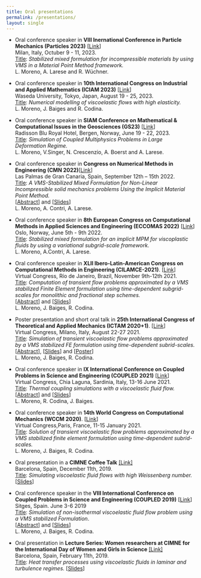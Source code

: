 ```yaml
---
title: Oral presentations
permalink: /presentations/
layout: single
---
```


* Oral conference speaker in **VIII Inernational Conference in Particle Mechanics (Particles 2023)** [[Link](https://particles2023.cimne.com/)]\
Milan, Italy, Octuber 9 - 11, 2023.\
<u>Title</u>: *Stabilized mixed formulation for incompressible materials by using VMS in a Material Point Method framework.*\
L. Moreno, A. Larese and R. Wüchner.

* Oral conference speaker in **10th International Congress on Industrial and Applied Mathematics (ICIAM 2023)** [[Link](https://iciam2023.org/)]\
Waseda University, Tokyo, Japan, August 19 - 25, 2023.\
<u>Title</u>: *Numerical modelling of viscoelastic flows with high elasticity.*\
L. Moreno, J. Baiges and R. Codina.

* Oral conference speaker in **SIAM Conference on Mathematical & Computational Issues in the Geosciences (GS23)** [[Link](https://www.siam.org/conferences/cm/conference/gs23)]\
Radisson Blu Royal Hotel, Bergen, Norway, June 19 - 22, 2023.\
<u>Title</u>: *Simulation of Coupled Multiphysics Problems in Large Deformation Regime.*\
L. Moreno, V.Singer, N. Crescenzio, A. Boerst and A. Larese.

<!-- FOTO -->
<!--<div style = "float: center;text-align:center;">
	 <img src="/assets/images/IMG_9566.JPG" width="300" />
	 <p>
	 CMN 2022, Las Palmas de Gran Canaria (Spain)
	 </p>
</div>-->

* Oral conference speaker in **Congress on Numerical Methods in Engineering (CMN 2022)**[[Link](https://congress.cimne.com/cmn2022/frontal/default.asp)]\
Las Palmas de Gran Canaria, Spain, September 12th – 15th 2022.\
<u>Title</u>: *A VMS-Stabilized Mixed Formulation for Non-Linear Incompressible solid mechanics problems Using the Implicit Material Point Method.*\
[[Abstract](/assets/docs/Abstracts/2022CMN_Abstract_LauraMoreno.pdf)] and  [[Slides](/assets/docs/Slides/CMN2022_LauraMoreno.pdf)]\
L. Moreno, A. Contri, A. Larese.
<!-- ![CMN 2022](/assets/images/IMG_9566.JPG) -->

* Oral conference speaker in **8th European Congress on Computational Methods in Applied Sciences and Engineering (ECCOMAS 2022)** [[Link](https://www.eccomas.org/2021/01/22/3542/)]\
Oslo, Norway, June 5th - 9th 2022.\
<u>Title</u>: *Stabilized mixed formulation for an implicit MPM for viscoplastic fluids by using a variational subgrid-scale framework.*\
L. Moreno, A.Contri, A. Larese.

<!--FOTO  -->
<!--<div style = "float: center;text-align:center;">
	 <img src="/assets/images/IMG_9566.JPG" width="300" />
	 <p>
	 CMN 2022, Las Palmas de Gran Canaria (Spain)
	 </p>
</div>-->

* Oral conference speaker in **XLII Ibero-Latin-American Congress on Computational Methods in Engineering (CILAMCE-2021)**. [[Link](https://cilamce.com.br/anais/index.php?ano=2021)]\
Virtual Congress, Río de Janeiro, Brazil, November 9th-12th 2021. \
<u>Title</u>: *Computation of transient flow problems approximated by a VMS stabilized Finite Element formulation using time-dependent subgrid-scales for monolithic and fractional step schemes.*\
[[Abstract](/assets/docs/Abstracts/2021CILAMCE_Abstract_LauraMoreno.pdf)] and [[Slides](/assets/docs/Slides/cilamce2021_LauraMoreno.pdf)]\
L. Moreno, J. Baiges, R. Codina.

* Poster presentation and short oral talk in **25th International Congress of Theoretical and Applied Mechanics (ICTAM 2020+1)**. [[Link](https://www.ictam2020.org/)] \
Virtual Congress, Milano, Italy, August 22-27 2021. \
<u>Title</u>: *Simulation of transient viscoelastic flow problems approximated by a VMS stabilized FE formulation using time-dependent subrid-scales.*\
[[Abstract](/assets/docs/Abstracts/2021ICTAM_Abstract_LauraMoreno.pdf)], [[Slides](/assets/docs/Slides/ICTAM2020_LauraMoreno.pdf)] and [[Poster](/assets/docs/Slides/PosterICTAM2020_LauraMoreno.pdf)]\
L. Moreno, J. Baiges, R. Codina.

* Oral conference speaker in **IX International Conference on Coupled Problems in Science and Engineering (COUPLED 2021)** [[Link](https://congress.cimne.com/coupled2021/frontal/default.asp)]\
  Virtual Congress, Chia Laguna, Sardinia, Italy, 13-16 June 2021.\
  <u>Title</u>: *Thermal coupling simulations with a viscoelastic fluid flow.*\
  [[Abstract](/assets/docs/Abstracts/2021COUPLED_Abstract_LauraMoreno.pdf)] and [[Slides](/assets/docs/Slides/COUPLED2021_LauraMoreno.pdf)]\
L. Moreno, R. Codina, J. Baiges.

* Oral conference speaker in **14th World Congress on Computational Mechanics (WCCM 2020)**.  [[Link](http://wccm-eccomas2020.org/frontal/)] \
Virtual Congress,Paris, France, 11-15 January 2021.\
<u>Title</u>: *Solution of transient viscoelastic flow problems approximated by a VMS stabilized finite element formulation using time-dependent subrid-scales.*\
L. Moreno, J. Baiges, R. Codina.

<!--FOTO  -->
<!--<div style = "float: center;text-align:center;">
	 <img src="/assets/images/IMG_9566.JPG" width="300" />
	 <p>
	 CMN 2022, Las Palmas de Gran Canaria (Spain)
	 </p>
</div>-->

* Oral presentation in a **CIMNE Coffee Talk** [[Link]](https://www.cimne.com/vnews/10826)\
Barcelona, Spain, December 11th, 2019.\
<u>Title</u>: *Simulating viscoelastic fluid flows with high Weissenberg number.* [[Slides](/assets/docs/Slides/Coffee_talk_LauraMoreno.pdf)]

* Oral conference speaker in the **VIII International Conference on Coupled Problems in Science and Engineering (COUPLED 2019)** [[Link](https://congress.cimne.com/coupled2019/frontal/default.asp)]\
Sitges, Spain. June 3-6 2019\
<u>Title</u>: *Simulation of non-isothermal viscoelastic fluid flow problem using a VMS stabilized Formulation*.\
[[Abstract](/assets/docs/Abstracts/2019COUPLED_Abstract_LauraMoreno.pdf)] and [[Slides](/assets/docs/Slides/COUPLED2019_LauraMoreno.pdf)]\
L. Moreno, J. Baiges, R. Codina.

* Oral presentation in **Lecture Series: Women researchers at CIMNE for the International Day of Women and Girls in Science** [[Link]](https://www.cimne.com/vnews/2/10411/cimne-celebrates-the-international-day-of-women-and-girls-in-science)\
Barcelona, Spain, February 11th, 2019.\
<u>Title</u>: *Heat transfer processes using viscoelastic fluids in laminar and turbulence regimes.* [[Slides](/assets/docs/Slides/Presentation_WomenResearchers_LauraMoreno.pdf)]


